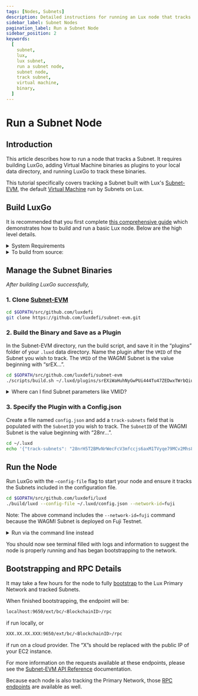 ```yaml
---
tags: [Nodes, Subnets]
description: Detailed instructions for running an Lux node that tracks a Subnet.
sidebar_label: Subnet Nodes
pagination_label: Run a Subnet Node
sidebar_position: 2
keywords:
  [
    subnet,
    lux,
    lux subnet,
    run a subnet node,
    subnet node,
    track subnet,
    virtual machine,
    binary,
  ]
---
```


# Run a Subnet Node

## Introduction

This article describes how to run a node that tracks a Subnet. It requires building LuxGo, adding
Virtual Machine binaries as plugins to your local data directory, and running LuxGo to track these
binaries.

This tutorial specifically covers tracking a Subnet built with Lux's
[Subnet-EVM](https://github.com/luxdefi/subnet-evm), the default [Virtual Machine](/learn/lux/virtual-machines.md)
run by Subnets on Lux.

## Build LuxGo

It is recommended that you first complete [this comprehensive guide](/nodes/run/node-manually.md)
which demonstrates how to build and run a basic Lux node. Below are the high level details.

<details>

<summary>System Requirements</summary>
<p>

- CPU: Equivalent of 8 AWS vCPU
- RAM: 16 GiB
- Storage: 1 TiB SSD
- OS: Ubuntu 20.04 or MacOS &gt;= 12

Note that as network usage increases, hardware requirements may
change.

</p></details>

<details>

<summary>To build from source:</summary>
<p>

1. Install [gcc](https://gcc.gnu.org/)
2. Install [go](https://go.dev/)

3. Set the [$GOPATH](https://github.com/golang/go/wiki/SettingGOPATH)

4. Create a directory in your `$GOPATH`

```bash
mkdir -p $GOPATH/src/github.com/luxdefi
```

<!-- markdownlint-disable MD029 -->

5. Clone LuxGo

In the `$GOPATH`, clone [LuxGo](https://github.com/luxdefi/luxd),
the consensus engine and node implementation that is the core of the Lux
Network.

```bash
cd $GOPATH/src/github.com/luxdefi
git clone https://github.com/luxdefi/luxd.git
```

6. Run the Build Script

From the `luxd` directory, run the build script

```bash
cd $GOPATH/src/github.com/luxdefi/luxd
./scripts/build.sh
```

</p>
</details>

## Manage the Subnet Binaries

_After building LuxGo successfully,_

### 1. Clone [Subnet-EVM](https://github.com/luxdefi/subnet-evm)

```bash
cd $GOPATH/src/github.com/luxdefi
git clone https://github.com/luxdefi/subnet-evm.git
```

### 2. Build the Binary and Save as a Plugin

In the Subnet-EVM directory, run the build script, and save it in the “plugins” folder of your
`.luxd` data directory. Name the plugin after the `VMID` of the Subnet you wish to track.
The `VMID` of the WAGMI Subnet is the value beginning with “srEX...”.

```bash
cd $GOPATH/src/github.com/luxdefi/subnet-evm
./scripts/build.sh ~/.luxd/plugins/srEXiWaHuhNyGwPUi444Tu47ZEDwxTWrbQiuD7FmgSAQ6X7Dy
```

<details>

<summary>Where can I find Subnet parameters like VMID?</summary>
<p>
VMID, Subnet ID, ChainID, and all other parameters can be found in the "Chain Info" 
section of the Subnet Explorer.

- [Lux Mainnet](https://subnets.lux.network/c-chain)
- [Fuji Testnet](https://subnets-test.lux.network/wagmi)

</p>
</details>

### 3. Specify the Plugin with a Config.json

Create a file named `config.json` and add a `track-subnets` field that is populated with the
`SubnetID` you wish to track. The `SubnetID` of the WAGMI Subnet is the value beginning with
“28nr...”.

```bash
cd ~/.luxd
echo '{"track-subnets": "28nrH5T2BMvNrWecFcV3mfccjs6axM1TVyqe79MCv2Mhs8kxiY"}' > config.json
```

<!-- markdownlint-enable MD029 -->

## Run the Node

Run LuxGo with the `—config-file` flag to start your node and ensure it tracks the Subnets
included in the configuration file.

```bash
cd $GOPATH/src/github.com/luxdefi/luxd
./build/luxd --config-file ~/.luxd/config.json --network-id=fuji
```

Note: The above command includes the `--network-id=fuji` command because the WAGMI Subnet is deployed
on Fuji Testnet.

<details>

<summary>Run via the command line instead</summary>
<p>

If you would prefer to track Subnets using a command line flag, you can instead use the `--track-subnets`
flag.

For example:

```bash
./build/luxd --track-subnets 28nrH5T2BMvNrWecFcV3mfccjs6axM1TVyqe79MCv2Mhs8kxiY --network-id=fuji
```

</p>
</details>

You should now see terminal filled with logs and information to suggest the node is properly running
and has began bootstrapping to the network.

## Bootstrapping and RPC Details

It may take a few hours for the node to fully [bootstrap](/nodes/run/node-manually.md#bootstrapping)
to the Lux Primary Network and tracked Subnets.

When finished bootstrapping, the endpoint will be:

```bash
localhost:9650/ext/bc/<BlockchainID>/rpc
```

if run locally, or

```bash
XXX.XX.XX.XXX:9650/ext/bc/<BlockchainID>/rpc
```

if run on a cloud provider. The “X”s should be replaced with the public
IP of your EC2 instance.

For more information on the requests available at these endpoints, please see the
[Subnet-EVM API Reference](/reference/subnet-evm/api.md) documentation.

Because each node is also tracking the Primary Network, those
[RPC endpoints](nodes/run/node-manually.md#rpc) are available as well.

